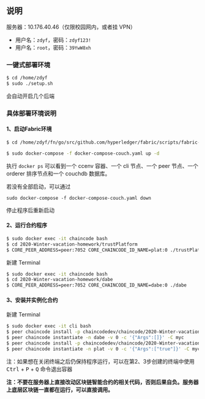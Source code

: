 ## 说明

服务器：10.176.40.46（仅限校园网内，或者挂 VPN）

+ 用户名：`zdyf`，密码：`zdyf123!`
+ 用户名：`root`，密码：`39YwW8xh`

### 一键式部署环境

```bash
$ cd /home/zdyf
$ sudo ./setup.sh
```

会自动开启几个后端



### 具体部署环境说明

#### 1、启动Fabric环境

```bash
$ cd /home/zdyf/fn/go/src/github.com/hyperledger/fabric/scripts/fabric-samples/chaincode-docker-devmode

$ sudo docker-compose -f docker-compose-couch.yaml up -d
```

执行 `docker ps` 可以看到一个 ccenv 容器、一个 cli 节点、一个 peer 节点、一个 orderer 排序节点和一个 couchdb 数据库。

若没有全部启动，可以通过

`sudo docker-compose -f docker-compose-couch.yaml down`

停止程序后重新启动

 

#### 2、运行合约程序

```bash
$ sudo docker exec -it chaincode bash
$ cd 2020-Winter-vacation-homework/trustPlatform
$ CORE_PEER_ADDRESS=peer:7052 CORE_CHAINCODE_ID_NAME=plat:0 ./trustPlatform
```

新建 Terminal

```bash
$ sudo docker exec -it chaincode bash
$ cd 2020-Winter-vacation-homework/dabe
$ CORE_PEER_ADDRESS=peer:7052 CORE_CHAINCODE_ID_NAME=dabe:0 ./dabe
```

 

#### 3、安装并实例化合约

新建 Terminal

``` bash
$ sudo docker exec -it cli bash
$ peer chaincode install -p chaincodedev/chaincode/2020-Winter-vacation-homework/dabe -n dabe -v 0
$ peer chaincode instantiate -n dabe -v 0 -c '{"Args":[]}' -C myc
$ peer chaincode install -p chaincodedev/chaincode/2020-Winter-vacation-homework/trustPlatform -n plat -v 0
$ peer chaincode instantiate -n plat -v 0 -c '{"Args":["true"]}' -C myc
```

注：如果想在关闭终端之后仍保持程序运行，可以在第2、3步创建的终端中使用 <kbd>Ctrl</kbd> + <kbd>P</kbd> + <kbd>Q</kbd> 命令退出容器


**注：不要在服务器上直接改动区块链智能合约的相关代码，否则后果自负。服务器上底层区块链一直都在运行，可以直接调用。**

